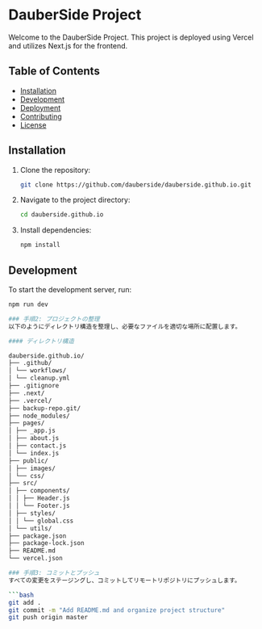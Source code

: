 # DauberSide Project

Welcome to the DauberSide Project. This project is deployed using Vercel and utilizes Next.js for the frontend.

## Table of Contents

- [Installation](#installation)
- [Development](#development)
- [Deployment](#deployment)
- [Contributing](#contributing)
- [License](#license)

## Installation

1. Clone the repository:
   ```sh
   git clone https://github.com/dauberside/dauberside.github.io.git
   ```
2. Navigate to the project directory:
   ```sh
   cd dauberside.github.io
   ```
3. Install dependencies:
   ```sh
   npm install
   ```

## Development

To start the development server, run:

````sh
npm run dev

### 手順2: プロジェクトの整理
以下のようにディレクトリ構造を整理し、必要なファイルを適切な場所に配置します。

#### ディレクトリ構造

dauberside.github.io/
├── .github/
│ └── workflows/
│ └── cleanup.yml
├── .gitignore
├── .next/
├── .vercel/
├── backup-repo.git/
├── node_modules/
├── pages/
│ ├── _app.js
│ ├── about.js
│ ├── contact.js
│ └── index.js
├── public/
│ ├── images/
│ └── css/
├── src/
│ ├── components/
│ │ ├── Header.js
│ │ └── Footer.js
│ ├── styles/
│ │ └── global.css
│ └── utils/
├── package.json
├── package-lock.json
├── README.md
└── vercel.json

### 手順3: コミットとプッシュ
すべての変更をステージングし、コミットしてリモートリポジトリにプッシュします。

```bash
git add .
git commit -m "Add README.md and organize project structure"
git push origin master
````
